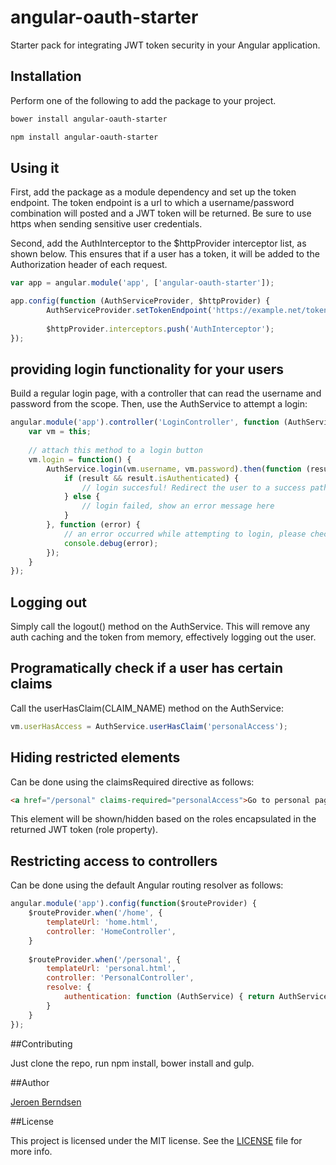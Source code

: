 # angular-oauth-starter
Starter pack for integrating JWT token security in your Angular application.

## Installation
Perform one of the following to add the package to your project.

````bash
bower install angular-oauth-starter
````

````bash
npm install angular-oauth-starter
````

## Using it
First, add the package as a module dependency and set up the token endpoint. The token endpoint is
a url to which a username/password combination will posted and a JWT token will be returned. Be sure
to use https when sending sensitive user credentials.

Second, add the AuthInterceptor to the $httpProvider interceptor list, as shown below. This ensures
that if a user has a token, it will be added to the Authorization header of each request.

````js
var app = angular.module('app', ['angular-oauth-starter']);

app.config(function (AuthServiceProvider, $httpProvider) {
		AuthServiceProvider.setTokenEndpoint('https://example.net/token');
		
		$httpProvider.interceptors.push('AuthInterceptor');
});
````

## providing login functionality for your users
Build a regular login page, with a controller that can read the username and password from the scope.
Then, use the AuthService to attempt a login:

````js
angular.module('app').controller('LoginController', function (AuthService) {
	var vm = this;
	
	// attach this method to a login button
	vm.login = function() {
		AuthService.login(vm.username, vm.password).then(function (result) {
			if (result && result.isAuthenticated) {
				// login succesful! Redirect the user to a success path
			} else {
				// login failed, show an error message here	
			}
		}, function (error) {
			// an error occurred while attempting to login, please check console for further details
			console.debug(error);
		});
	}
});
````

## Logging out
Simply call the logout() method on the AuthService. This will remove any auth caching and the token from memory,
effectively logging out the user.

## Programatically check if a user has certain claims
Call the userHasClaim(CLAIM_NAME) method on the AuthService:

````js
vm.userHasAccess = AuthService.userHasClaim('personalAccess');
````

## Hiding restricted elements
Can be done using the claimsRequired directive as follows:

````html
<a href="/personal" claims-required="personalAccess">Go to personal page</a>
````

This element will be shown/hidden based on the roles encapsulated in the returned JWT token (role property).

## Restricting access to controllers
Can be done using the default Angular routing resolver as follows:

````js
angular.module('app').config(function($routeProvider) {
	$routeProvider.when('/home', {
		templateUrl: 'home.html',
		controller: 'HomeController',
	}
	
	$routeProvider.when('/personal', {
		templateUrl: 'personal.html',
		controller: 'PersonalController',
		resolve: {
			authentication: function (AuthService) { return AuthService.getAuth(); }	
		}
	}
});
````
##Contributing

Just clone the repo, run npm install, bower install and gulp.

##Author

[Jeroen Berndsen](https://github.com/jberndsen/)

##License

This project is licensed under the MIT license. See the [LICENSE](LICENSE) file for more info.